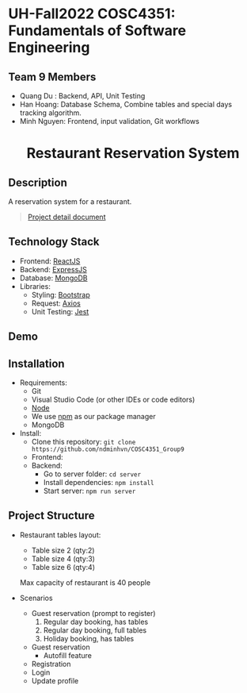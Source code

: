 # UH-Fall2022 COSC4351: Fundamentals of Software Engineering
## Team 9 Members
- Quang Du : Backend, API, Unit Testing
- Han Hoang: Database Schema, Combine tables and special days tracking algorithm.
- Minh Nguyen: Frontend, input validation, Git workflows

# <p align="center"> Restaurant Reservation System </p>
<!-- ## <p align="center"> [LIVE WEB APP] </p> -->

## Description
A reservation system for a restaurant.
> [Project detail document](/doc/Project.pdf)
## Technology Stack
- Frontend: [ReactJS](https://reactjs.org/)
- Backend: [ExpressJS](https://expressjs.com/)
- Database: [MongoDB](https://www.mongodb.com/)
- Libraries:
  - Styling: [Bootstrap](https://github.com/twbs/bootstrap)
  - Request: [Axios](https://github.com/axios/axios)
  - Unit Testing: [Jest](https://jestjs.io/)

## Demo
## Installation
- Requirements:
  - Git
  - Visual Studio Code (or other IDEs or code editors)
  - [Node](https://nodejs.org/en/)
  - We use [npm](https://docs.npmjs.com/) as our package manager
  - MongoDB
- Install:
  - Clone this repository: `git clone https://github.com/ndminhvn/COSC4351_Group9`
  - Frontend:
    <!-- - Go to client folder: `cd client`
    - Install dependencies: `npm install` -->
  - Backend:
    - Go to server folder: `cd server`
    - Install dependencies: `npm install`
    - Start server: `npm run server`

## Project Structure
- Restaurant tables layout:
   - Table size 2 (qty:2)
   - Table size 4 (qty:3)
   - Table size 6 (qty:4)
   
   Max capacity of restaurant is 40 people
- Scenarios
  - Guest reservation (prompt to register)
    1. Regular day booking, has tables
    2. Regular day booking, full tables
    3. Holiday booking, has tables
  - Guest reservation
    - Autofill feature
  - Registration
  - Login
  - Update profile




